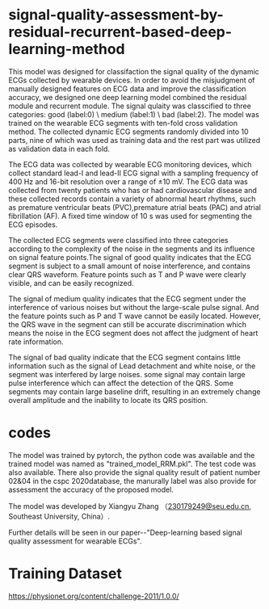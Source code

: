# signal-quality-assessment-by-residual-recurrent-based-deep-learning-method
This model was designed for classifaction the signal quality of the dynamic ECGs collected by wearable devices. In order to avoid the misjudgment of manually designed features on ECG data and improve the classification accuracy, we designed one deep learning model combined the residual module and recurrent module. The signal qulaity was classcified to three categories: good (label:0) \ medium (label:1) \ bad (label:2).
The model was trained on the wearable ECG segments with ten-fold cross validation method. The collected dynamic ECG segments randomly divided into 10 parts, nine of which was used as training data and the rest part was utilized as validation data in each fold.


The ECG data was collected by wearable ECG monitoring devices, which collect standard lead-I and lead-II ECG signal with a sampling frequency of 400 Hz and 16-bit resolution over a range of ±10 mV. The ECG data was collected from twenty patients who has or had cardiovascular disease and these collected records contain a variety of abnormal heart rhythms, such as premature ventricular beats (PVC),premature atrial beats (PAC) and atrial fibrillation (AF). A fixed time window of 10 s was used for segmenting the ECG episodes.

The collected ECG segments were classified into three categories according to the complexity of the noise in the segments and its influence on signal feature points.The signal of good quality indicates that the ECG segment is subject to a small amount of noise interference, and contains clear QRS waveform. Feature points such as T and P wave were clearly visible, and can be easily recognized.

The signal of medium quality indicates that the ECG segment under the interference of various noises but without the large-scale pulse signal. And the feature points such as P and T wave cannot be easily located. However, the QRS wave in the segment can still be accurate discrimination which means the noise in the ECG segment does not affect the judgment of heart rate information.

The signal of bad quality indicate that the ECG segment contains little information such as the signal of Lead detachment and white noise, or the segment was interfered by large noises. some signal may contain large pulse interference which can affect the detection of the QRS. Some segments may contain large baseline drift, resulting in an extremely change overall amplitude and the inability to locate its QRS position.

# codes
The model was trained by pytorch, the python code was available and the trained model was named as "trained_model_RRM.pkl". The test code was also available.
There also provide the signal quality result of patient number 02&04 in the cspc 2020database, the manurally label was also provide for assessment the accuracy of the proposed model.

The model was developed by Xiangyu Zhang （230179249@seu.edu.cn, Southeast University, China）. 

Further details will be seen in our paper--"Deep-learning based signal quality assessment for wearable ECGs".


# Training Dataset
https://physionet.org/content/challenge-2011/1.0.0/